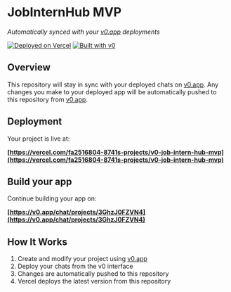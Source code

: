 # JobInternHub MVP

*Automatically synced with your [v0.app](https://v0.app) deployments*

[![Deployed on Vercel](https://img.shields.io/badge/Deployed%20on-Vercel-black?style=for-the-badge&logo=vercel)](https://vercel.com/fa2516804-8741s-projects/v0-job-intern-hub-mvp)
[![Built with v0](https://img.shields.io/badge/Built%20with-v0.app-black?style=for-the-badge)](https://v0.app/chat/projects/3GhzJ0FZVN4)

## Overview

This repository will stay in sync with your deployed chats on [v0.app](https://v0.app).
Any changes you make to your deployed app will be automatically pushed to this repository from [v0.app](https://v0.app).

## Deployment

Your project is live at:

**[https://vercel.com/fa2516804-8741s-projects/v0-job-intern-hub-mvp](https://vercel.com/fa2516804-8741s-projects/v0-job-intern-hub-mvp)**

## Build your app

Continue building your app on:

**[https://v0.app/chat/projects/3GhzJ0FZVN4](https://v0.app/chat/projects/3GhzJ0FZVN4)**

## How It Works

1. Create and modify your project using [v0.app](https://v0.app)
2. Deploy your chats from the v0 interface
3. Changes are automatically pushed to this repository
4. Vercel deploys the latest version from this repository
